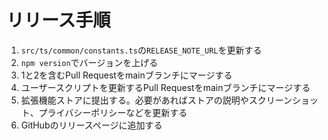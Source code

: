 # リリース手順

1. ``src/ts/common/constants.ts``の``RELEASE_NOTE_URL``を更新する
2. ``npm version``でバージョンを上げる
3. 1と2を含むPull Requestをmainブランチにマージする
4. ユーザースクリプトを更新するPull Requestをmainブランチにマージする
5. 拡張機能ストアに提出する。必要があればストアの説明やスクリーンショット、プライバシーポリシーなどを更新する
6. GitHubのリリースページに追加する

